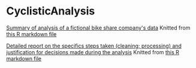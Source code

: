 # CyclisticAnalysis
[Summary of analysis of a fictional bike share company's data](https://htmlpreview.github.io/?https://github.com/kimathinyota/CyclisticAnalysis/blob/main/CyclisticsFindings.html) Knitted from [this R markdown file](CyclisticsFindings.Rmd)


[Detailed report on the specifics steps taken (cleaning; processing) and justification for decisions made during the analysis](https://htmlpreview.github.io/?https://github.com/kimathinyota/CyclisticAnalysis/blob/main/CyclisticsWriteUp.html) Knitted from [this R markdown file](CyclisticsWriteUp.Rmd)







